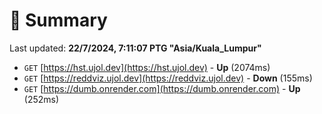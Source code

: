 # 📖 Summary
Last updated: **22/7/2024, 7:11:07 PTG "Asia/Kuala_Lumpur"**

- `GET` [https://hst.ujol.dev](https://hst.ujol.dev) - **Up** (2074ms)
- `GET` [https://reddviz.ujol.dev](https://reddviz.ujol.dev) - **Down** (155ms)
- `GET` [https://dumb.onrender.com](https://dumb.onrender.com) - **Up** (252ms)
